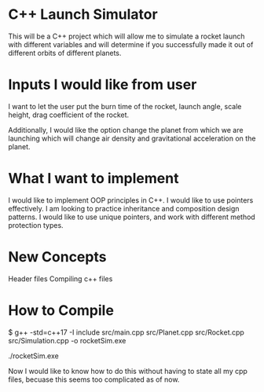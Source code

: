 # C++ Launch Simulator

This will be a C++ project which will allow me to simulate a rocket launch with different variables and will 
determine if you successfully made it out of different orbits of different planets.

# Inputs I would like from user
I want to let the user put the burn time of the rocket, launch angle, scale height, drag coefficient of the rocket.

Additionally, I would like the option change the planet from which we are launching which will change air density and gravitational acceleration on the planet. 

# What I want to implement
I would like to implement OOP principles in C++.
I would like to use pointers effectively.
I am looking to practice inheritance and composition design patterns.
I would like to use unique pointers, and work with different method protection types.

# New Concepts
Header files
Compiling c++ files

# How to Compile
$ g++ -std=c++17 -I include src/main.cpp src/Planet.cpp src/Rocket.cpp src/Simulation.cpp -o rocketSim.exe

./rocketSim.exe

Now I would like to know how to do this without having to state all my cpp files, becuase
this seems too complicated as of now.

